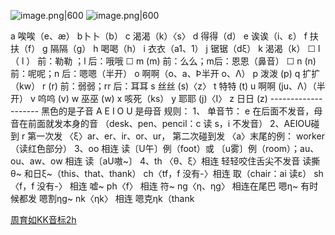 ![image.png|600](https://fig-1321973591.cos.ap-nanjing.myqcloud.com/20250321220024.png)
![image.png|600](https://fig-1321973591.cos.ap-nanjing.myqcloud.com/20250321220816.png)

a 唉唉（e、æ） b卜卜（b） c 渴渴（k）〈s〉 d 得得（d） e 诶诶（i、ε） f 扶扶（f） g 隔隔（g） h 喝喝（h） i 衣衣（a1、1） j 锯锯（dξ） k 渴渴（k） ☐ l（ l ） 前：勒勒 ；l 后：哦哦 ☐ m (m) 前：么么；m后：恩恩（鼻音） ☐ n (n) 前：呢呢；n 后：嗯嗯（半开） o 啊啊（o、a、Þ半开 o、Λ） p 泼泼 (p) q 扩扩（kw） r (r) 前：弱弱；rr 后：耳耳 s 丝丝 (s)〈z〉 t 特特 (t) u 啊啊 (ju、Λ）（半开） v 呜呜 (v) w 巫巫 (w) x 咳死（ks） y 耶耶 (j)〈I〉 z 日日 (z) -------------------- 黑色的是子音 A E I O U 是母音 规则： 1、 单音节： e 在后面不发音，母音在前面就发本身的音 （desk、pen、pencil：c 读 s，i 不发音） 2、AEIOU碰到 r 第一次发 〈ξ〉ar、er、ir、or、ur， 第二次碰到发 〈a〉末尾的例： worker（读红色部分） 3、oo 相连 读〔U午〕例（foot）或 〔u雾〕例（room）；au、ou、aw、ow 相连 读〔aU嗷~〕 4、th 〈θ、ξ〉相连 轻轻咬住舌尖不发音 读撕θ~ 和日ξ~（this、that、thank） ch〈tf，f 没有-〉相连 取（chair：ai 读ε） sh〈f，f 没有-〉 相连 嘘~ ph〈f〉 相连 符~ ng〈η、ηg〉 相连在尾巴 嗯η~ 有时候都发 嗯割ηg~ nk〈ηk〉 相连 嗯克ηk（thank

[周育如KK音标2h](https://www.bilibili.com/video/BV1Vb4y1679U?spm_id_from=333.788.recommend_more_video.0&vd_source=d1167fc706d8bb4a356a82d19d9d3304)
